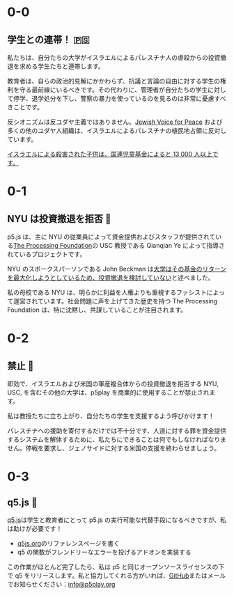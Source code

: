 # 0-0

## 学生との連帯！ 🇵🇸

私たちは、自分たちの大学がイスラエルによるパレスチナ人の虐殺からの投資撤退を求める学生たちと連帯します。

教育者は、自らの政治的見解にかかわらず、抗議と言論の自由に対する学生の権利を守る最前線にいるべきです。その代わりに、管理者が自分たちの学生に対して停学、退学処分を下し、警察の暴力を使っているのを見るのは非常に憂慮すべきことです。

反シオニズムは反ユダヤ主義ではありません。[Jewish Voice for Peace](https://www.jewishvoiceforpeace.org) および多くの他のユダヤ人組織は、イスラエルによるパレスチナの植民地占領に反対しています。

[イスラエルによる殺害された子供は、国連児童基金によると 13,000 人以上です。](https://www.reuters.com/world/middle-east/unicef-says-over-13000-children-killed-gaza-israel-offensive-2024-03-17/)

# 0-1

## NYU は投資撤退を拒否 💸

p5.js は、主に NYU の従業員によって資金提供およびスタッフが提供されている[The Processing Foundation](https://processingfoundation.org/people)の USC 教授である Qianqian Ye によって指導されているプロジェクトです。

NYU のスポークスパーソンである John Beckman は[大学はその基金のリターンを最大化しようとしているため、投資撤退を検討していない](https://nyunews.com/news/2024/04/25/israel-divertment-protests-continue/)と述べました。

私の母校である NYU は、明らかに利益を人権よりも重視するファシストによって運営されています。社会問題に声を上げてきた歴史を持つ The Processing Foundation は、特に沈黙し、共謀していることが注目されます。

# 0-2

## 禁止 🚫

即効で、イスラエルおよび米国の軍産複合体からの投資撤退を拒否する NYU, USC, を含むその他の大学は、p5play を商業的に使用することが禁止されます。

私は教授たちに立ち上がり、自分たちの学生を支援するよう呼びかけます！

パレスチナへの援助を寄付するだけでは不十分です、人道に対する罪を資金提供するシステムを解体するために、私たちにできることは何でもしなければなりません。停戦を要求し、ジェノサイドに対する米国の支援を終わらせましょう。

# 0-3

## q5.js 🎨

[q5.js](https://github.com/quinton-ashley/q5.js)は学生と教育者にとって p5.js の実行可能な代替手段になるべきですが、私は助けが必要です！

- [q5js.org](https://q5js.org)のリファレンスページを書く
- q5 の関数がフレンドリーなエラーを投げるアドオンを実装する

この作業がほとんど完了したら、私は p5 と同じオープンソースライセンスの下で q5 をリリースします。私と協力してくれる方がいれば、[GitHub](https://github.com/quinton-ashley/q5.js)またはメールでお知らせください：<info@p5play.org>
